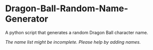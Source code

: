 # Dragon-Ball-Random-Name-Generator
A python script that generates a random Dragon Ball character name.

*The name list might be incomplete. Please help by adding names.*
